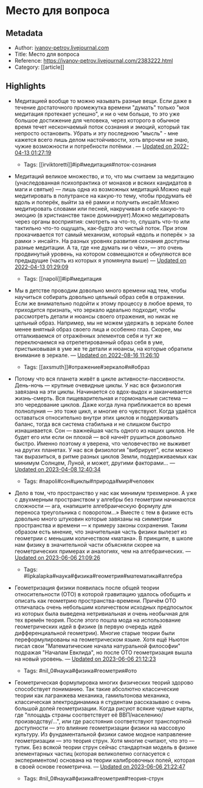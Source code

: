 # Место для вопроса

## Metadata
- Author: [ivanov-petrov.livejournal.com]()
- Title: Место для вопроса
- Reference: https://ivanov-petrov.livejournal.com/2383222.html
- Category: [[article]]

## Highlights
- Медитацией вообще то можно называть разные вещи. Если даже в течение достаточного промежутка времени "думать" только "моя медитация протекает успешно", и ни о чем больше, то это уже большое достижение для человека, через которого в обычное время течет нескончаемый поток сознания и эмоций, который так непросто остановить. Убрать и эту последнюю "мысль" - мне кажется всего лишь делом настойчивости, хоть впрочем не знаю, чужие возможности и потребности потёмки . — [Updated on 2022-04-13 01:27:19](https://hyp.is/ttwkVLqvEeyRHHO4y_MyRw/ivanov-petrov.livejournal.com/2383222.html)
   - Tags: [[irviktoretti]]#ip#медитация#поток-сознания
- Медитаций великое множество, и то, что мы считаем за медитацию (унаследованная психопрактика от монахов и всяких кандидатов в маги и святые) — лишь одна из возможных медитаций.Можно ещё медитировать в полутрансе на какую-то тему, чтобы продумать её вдоль и поперёк, выйти за её рамки и получить инсайт.Можно медитировать словами или песней, накручивая в себе какую-то эмоцию (в христианстве такое доминирует).Можно медитировать через органы восприятия: смотреть на что-то, слушать что-то или тактильно что-то ощущать, как-будто это чистый поток. При этом прокачивается тот самый механизм, который «вдоль и поперёк > за рамки > инсайт». На разных уровнях развития сознания доступны разные медитации. А та, где «не думать ни о чём», — это очень продвинутый уровень, на котором совмещаются и обнуляются все предыдущие (часть из которых я упомянула выше) — [Updated on 2022-04-13 01:29:09](https://hyp.is/-LGkqLqvEeyojqd9IuhbWw/ivanov-petrov.livejournal.com/2383222.html)
   - Tags: [[napoli]]#ip#медитация



- Мы в детстве проводим довольно много времени над тем, чтобы научиться собирать довольно цельный образ себя в отражении. Если же внимательно подойти к этому процессу в любое время, то приходится признать, что зеркало идеально подходит, чтобы рассмотреть детали и нюансы своего отражения, но никак не цельный образ. Например, мы не можем удержать в зеркале более менее внятный образ своего лица и особенно глаз. Скорее, мы отталкиваемся от отражённых элементов себя и тут же переключаемся на отрепетированный образ себя в уме, пристыковывая в уме же те детали и нюансы, на которые обратили внимание в зеркале. — [Updated on 2022-08-16 11:26:10](https://hyp.is/FXf8vh09Ee2uNlMhjBFbLA/ivanov-petrov.livejournal.com/2404977.html)
   - Tags: [[axsmuth]]#отражение#зеркало#я#образ



- Потому что вся планета живёт в цикле активности-пассивности. День-ночь — крупные очевидные циклы. У нас вся физиология завязана на эти циклы. Начинается со вдох-выдох и заканчивается жизнь-смерть. Вся пищеварительная и гормональные система — это чередование циклов. Даже когда луна приближается во время полнолуния — это тоже цикл, и многие его чувствуют.
Когда удаётся оставаться относительно внутри этих циклов и поддерживать баланс, тогда вся система стабильна и не слишком быстро изнашивается. Сон — важнейшая часть одного из наших циклов. Не будет его или если он плохой — всё начнёт рушиться довольно быстро.
Именно поэтому я уверена, что человечество не выживет на других планетах. У нас вся физиология "вибрирует", если можно так выразиться, в ритме разных циклов Земли, поддерживаемых как минимум Солнцем, Луной, и может, другими факторами... — [Updated on 2023-04-08 12:40:34](https://hyp.is/aR63WtXxEe2972OaIYW23A/ivanov-petrov.livejournal.com/2435748.html)
   - Tags: #napoli#сон#циклы#природа#мир#человек



- Дело в том, что пространство у нас как минимум трехмерное. А уже с двухмерным пространством у алгебры без геометрии начинаются сложности — ага, «напишите алгебраическую формулу для переноса треугольника с поворотом...»
Вместе с тем в физике есть довольно много штуковин которые завязаны на симметрии пространства и времени — к примеру законы сохранения.
Таким образом есть мнение, что значительная часть физики вылезет из геометрии с меньшим количеством «матана».
В принципе, в школе нам физику в значительной части объясняли скорее на геометрических примерах и аналогиях, чем на алгебраических. — [Updated on 2023-06-06 21:09:26](https://hyp.is/RehIZASVEe61zPMoIZgspQ/ivanov-petrov.livejournal.com/2444069.html)
   - Tags: #lipkalapka#наука#физика#геометрия#математика#алгебра
- Геометризация физики появилась после общей теории относительности (ОТО) в которой гравитацию удалось обобщить и описать как геометрию пространства-времени. Причём ОТО отличалась очень небольшим количеством исходных предпосылок из которых была выведена нетривиальная и очень необычная для тех времён теория. После этого пошла мода на использование геометрических идей в физике (в первую очередь идей дифференциальной геометрии). Многие старые теории были переформулированы на геометрическом языке. Хотя ещё Ньютон писал свои "Математические начала натуральной философии" подражая "Началам Евклида", но после ОТО геометризация вышла на новый уровень. — [Updated on 2023-06-06 21:12:23](https://hyp.is/r74mPASVEe6Zic9uslj1bg/ivanov-petrov.livejournal.com/2444069.html)
   - Tags: #nil_0#наука#физика#геометрия#ото
- Геометрическая формулировка многих физических теорий здорово способствует пониманию. Так такие абсолютно классические теории как лагранжева механика, гамильтонова механика, классическая электродинамика я студентам рассказываю с очень большой долей геометризации.
Когда рисуют всякие чудные карты, где "площадь страны соответствует её ВВП/населению/производству/...", или где расстояния соответствуют транспортной доступности — это влияние геометризации физики на массовую культуру.
Из фундаментальной физики самое модное направление геометризации — это теория струн. Хотя многие считают, что это — тупик.
Без всякой теории струн сейчас стандартная модель в физике элементарных частиц (которая великолепно согласуется с экспериментом) основана на теории калибровочных полей, которая в своей основе геометрична. — [Updated on 2023-06-06 21:22:47](https://hyp.is/IyTK-ASXEe6Ktj_ULuT0qw/ivanov-petrov.livejournal.com/2444069.html)
   - Tags: #nil_0#наука#физика#геометрия#теория-струн

